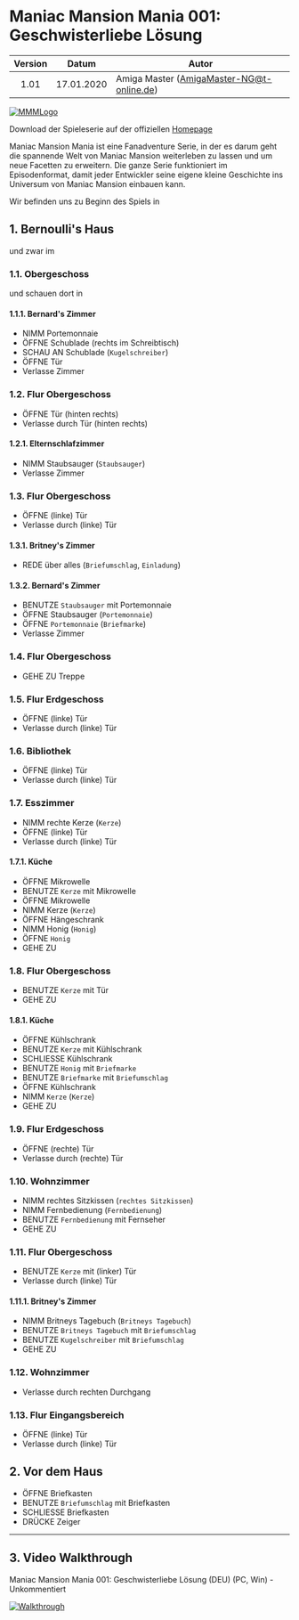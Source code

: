 # Maniac Mansion Mania 001: Geschwisterliebe Lösung

| Version | Datum      | Autor                                     |
|:-------:|------------|-------------------------------------------|
|  1.01   | 17.01.2020 | Amiga Master (AmigaMaster-NG@t-online.de) |

[![MMMLogo](https://www.maniac-mansion-mania.com/banner/banner.png)](https://www.maniac-mansion-mania.com)

Download der Spieleserie auf der offiziellen [Homepage](https://www.maniac-mansion-mania.com)

Maniac Mansion Mania ist eine Fanadventure Serie, in der es darum geht die spannende Welt von Maniac Mansion weiterleben zu lassen und um neue Facetten zu erweitern. Die ganze Serie funktioniert im Episodenformat, damit jeder Entwickler seine eigene kleine Geschichte ins Universum von Maniac Mansion einbauen kann.

Wir befinden uns zu Beginn des Spiels in

## 1. Bernoulli's Haus

und zwar im

### 1.1. Obergeschoss

und schauen dort in

#### 1.1.1. Bernard's Zimmer

- NIMM Portemonnaie
- ÖFFNE Schublade (rechts im Schreibtisch)
- SCHAU AN Schublade (`Kugelschreiber`)
- ÖFFNE Tür
- Verlasse Zimmer

### 1.2. Flur Obergeschoss

- ÖFFNE Tür (hinten rechts)
- Verlasse durch Tür (hinten rechts)

#### 1.2.1. Elternschlafzimmer

- NIMM Staubsauger (`Staubsauger`)
- Verlasse Zimmer

### 1.3. Flur Obergeschoss

- ÖFFNE (linke) Tür
- Verlasse durch (linke) Tür

#### 1.3.1. Britney's Zimmer

- REDE über alles (`Briefumschlag`, `Einladung`)

#### 1.3.2. Bernard's Zimmer

- BENUTZE `Staubsauger` mit Portemonnaie
- ÖFFNE Staubsauger (`Portemonnaie`)
- ÖFFNE `Portemonnaie` (`Briefmarke`)
- Verlasse Zimmer

### 1.4. Flur Obergeschoss

- GEHE ZU Treppe

### 1.5. Flur Erdgeschoss

- ÖFFNE (linke) Tür
- Verlasse durch (linke) Tür

### 1.6. Bibliothek

- ÖFFNE (linke) Tür
- Verlasse durch (linke) Tür

### 1.7. Esszimmer

- NIMM rechte Kerze (`Kerze`)
- ÖFFNE (linke) Tür
- Verlasse durch (linke) Tür

#### 1.7.1. Küche

- ÖFFNE Mikrowelle
- BENUTZE `Kerze` mit Mikrowelle
- ÖFFNE Mikrowelle
- NIMM Kerze (`Kerze`)
- ÖFFNE Hängeschrank
- NIMM Honig (`Honig`)
- ÖFFNE `Honig`
- GEHE ZU

### 1.8. Flur Obergeschoss

- BENUTZE `Kerze` mit Tür
- GEHE ZU

#### 1.8.1. Küche

- ÖFFNE Kühlschrank
- BENUTZE `Kerze` mit Kühlschrank
- SCHLIESSE Kühlschrank
- BENUTZE `Honig` mit `Briefmarke`
- BENUTZE `Briefmarke` mit `Briefumschlag`
- ÖFFNE Kühlschrank
- NIMM `Kerze` (`Kerze`)
- GEHE ZU

### 1.9. Flur Erdgeschoss

- ÖFFNE (rechte) Tür
- Verlasse durch (rechte) Tür

### 1.10. Wohnzimmer

- NIMM rechtes Sitzkissen (`rechtes Sitzkissen`)
- NIMM Fernbedienung (`Fernbedienung`)
- BENUTZE `Fernbedienung` mit Fernseher
- GEHE ZU

### 1.11. Flur Obergeschoss

- BENUTZE `Kerze` mit (linker) Tür
- Verlasse durch (linke) Tür

#### 1.11.1. Britney's Zimmer

- NIMM Britneys Tagebuch (`Britneys Tagebuch`)
- BENUTZE `Britneys Tagebuch` mit `Briefumschlag`
- BENUTZE `Kugelschreiber` mit `Briefumschlag`
- GEHE ZU

### 1.12. Wohnzimmer

- Verlasse durch rechten Durchgang

### 1.13. Flur Eingangsbereich

- ÖFFNE (linke) Tür
- Verlasse durch (linke) Tür

## 2. Vor dem Haus

- ÖFFNE Briefkasten
- BENUTZE `Briefumschlag` mit Briefkasten
- SCHLIESSE Briefkasten
- DRÜCKE Zeiger

--------------------------------------------------------------------------------

## 3. Video Walkthrough

Maniac Mansion Mania 001: Geschwisterliebe Lösung (DEU) (PC, Win) - Unkommentiert

[![Walkthrough](https://img.youtube.com/vi/qip4Xg4IQCU/0.jpg)](https://www.youtube.com/watch?v=qip4Xg4IQCU)
